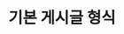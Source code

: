 ---
layout: post
title: "기본 게시글 형식"
excerpt: "테스트 글"
categories:
  - 기타
tags:
  - 기타
last_modified_at: 2021-07-16T15:38:52+09:00
---